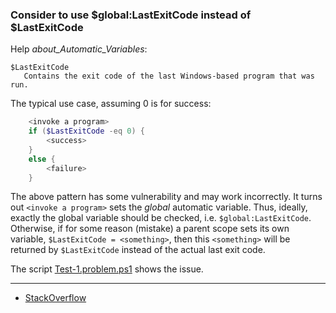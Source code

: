 
### Consider to use $global:LastExitCode instead of $LastExitCode

Help *about_Automatic_Variables*:

    $LastExitCode
       Contains the exit code of the last Windows-based program that was run.

The typical use case, assuming 0 is for success:

````powershell
    <invoke a program>
    if ($LastExitCode -eq 0) {
        <success>
    }
    else {
        <failure>
    }
````

The above pattern has some vulnerability and may work incorrectly. It turns out
`<invoke a program>` sets the *global* automatic variable. Thus, ideally, exactly
the global variable should be checked, i.e. `$global:LastExitCode`. Otherwise,
if for some reason (mistake) a parent scope sets its own variable,
`$LastExitCode = <something>`, then this `<something>` will be returned
by `$LastExitCode` instead of the actual last exit code.

The script [Test-1.problem.ps1](.\Test-1.problem.ps1) shows the issue.

***

- [StackOverflow](http://stackoverflow.com/q/10943554/323582)
